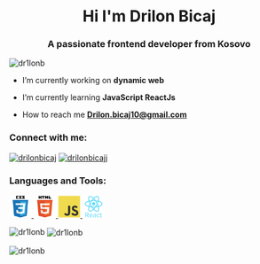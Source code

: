 <h1 align="center">Hi I'm Drilon Bicaj</h1>
<h3 align="center">A passionate frontend developer from Kosovo</h3>

<p align="left"> <img src="https://komarev.com/ghpvc/?username=dr1lonb&label=Profile%20views&color=0e75b6&style=flat" alt="dr1lonb" /> </p>

-  I’m currently working on **dynamic web**

-  I’m currently learning **JavaScript ReactJs**

-  How to reach me **Drilon.bicaj10@gmail.com**

<h3 align="left">Connect with me:</h3>
<p align="left">
<a href="https://fb.com/drilonbicaj" target="blank"><img align="center" src="https://raw.githubusercontent.com/rahuldkjain/github-profile-readme-generator/master/src/images/icons/Social/facebook.svg" alt="drilonbicaj" height="30" width="40" /></a>
<a href="https://instagram.com/drilonbicajj" target="blank"><img align="center" src="https://raw.githubusercontent.com/rahuldkjain/github-profile-readme-generator/master/src/images/icons/Social/instagram.svg" alt="drilonbicajj" height="30" width="40" /></a>
</p>

<h3 align="left">Languages and Tools:</h3>
<p align="left"> <a href="https://www.w3schools.com/css/" target="_blank" rel="noreferrer"> <img src="https://raw.githubusercontent.com/devicons/devicon/master/icons/css3/css3-original-wordmark.svg" alt="css3" width="40" height="40"/> </a> <a href="https://www.w3.org/html/" target="_blank" rel="noreferrer"> <img src="https://raw.githubusercontent.com/devicons/devicon/master/icons/html5/html5-original-wordmark.svg" alt="html5" width="40" height="40"/> </a> <a href="https://developer.mozilla.org/en-US/docs/Web/JavaScript" target="_blank" rel="noreferrer"> <img src="https://raw.githubusercontent.com/devicons/devicon/master/icons/javascript/javascript-original.svg" alt="javascript" width="40" height="40"/> </a> <a href="https://reactjs.org/" target="_blank" rel="noreferrer"> <img src="https://raw.githubusercontent.com/devicons/devicon/master/icons/react/react-original-wordmark.svg" alt="react" width="40" height="40"/> </a> </p>

<p><img align="left" src="https://github-readme-stats.vercel.app/api/top-langs?username=dr1lonb&show_icons=true&locale=en&layout=compact" alt="dr1lonb" /></p>

<p>&nbsp;<img align="center" src="https://github-readme-stats.vercel.app/api?username=dr1lonb&show_icons=true&locale=en" alt="dr1lonb" /></p>

<p><img align="center" src="https://github-readme-streak-stats.herokuapp.com/?user=dr1lonb&" alt="dr1lonb" /></p>
